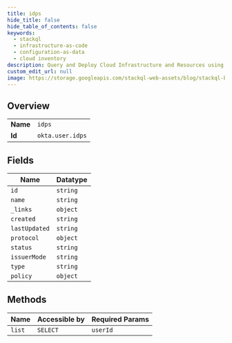 ```yaml
---
title: idps
hide_title: false
hide_table_of_contents: false
keywords:
  - stackql
  - infrastructure-as-code
  - configuration-as-data
  - cloud inventory
description: Query and Deploy Cloud Infrastructure and Resources using SQL
custom_edit_url: null
image: https://storage.googleapis.com/stackql-web-assets/blog/stackql-blog-post-featured-image.png
---
```

  
    

## Overview
<table><tbody>
<tr><td><b>Name</b></td><td><code>idps</code></td></tr>
<tr><td><b>Id</b></td><td><code>okta.user.idps</code></td></tr>
</tbody></table>

## Fields
| Name | Datatype |
| ---- | -------- |
| `id` | `string` |
| `name` | `string` |
| `_links` | `object` |
| `created` | `string` |
| `lastUpdated` | `string` |
| `protocol` | `object` |
| `status` | `string` |
| `issuerMode` | `string` |
| `type` | `string` |
| `policy` | `object` |
## Methods
| Name | Accessible by | Required Params |
| ---- | ------------- | --------------- |
| `list` | `SELECT` | `userId` |
